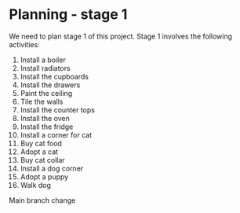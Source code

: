 # Planning - stage 1

We need to plan stage 1 of this project. Stage 1 involves the following activities:

1. Install a boiler
1. Install radiators
1. Install the cupboards
1. Install the drawers
1. Paint the ceiling
1. Tile the walls
1. Install the counter tops
1. Install the oven
1. Install the fridge
2. Install a corner for cat
3. Buy cat food
4. Adopt a cat
5. Buy cat collar
6. Install a dog corner
7. Adopt a puppy
8. Walk dog

Main branch change

